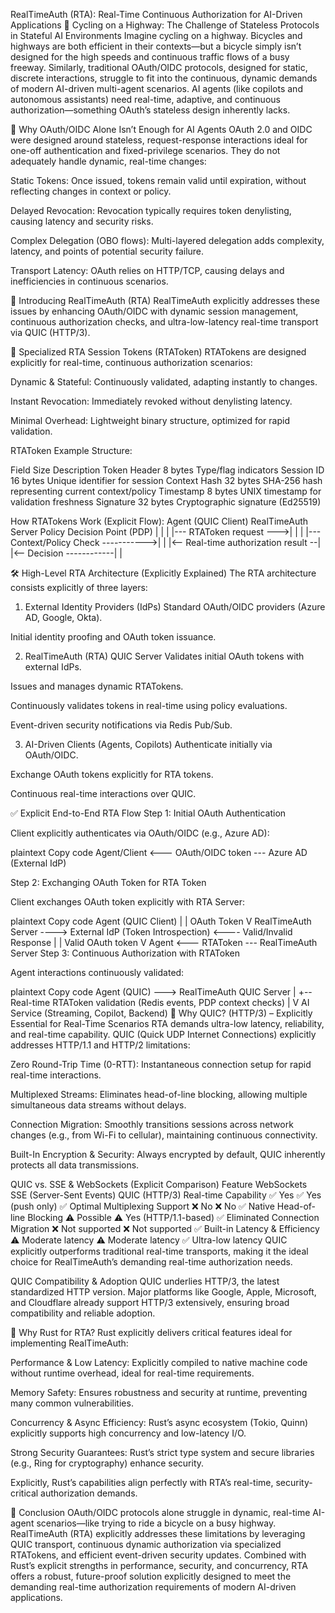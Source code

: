 RealTimeAuth (RTA): Real-Time Continuous Authorization for AI-Driven Applications
🚴 Cycling on a Highway: The Challenge of Stateless Protocols in Stateful AI Environments
Imagine cycling on a highway. Bicycles and highways are both efficient in their contexts—but a bicycle simply isn’t designed for the high speeds and continuous traffic flows of a busy freeway. Similarly, traditional OAuth/OIDC protocols, designed for static, discrete interactions, struggle to fit into the continuous, dynamic demands of modern AI-driven multi-agent scenarios. AI agents (like copilots and autonomous assistants) need real-time, adaptive, and continuous authorization—something OAuth’s stateless design inherently lacks.

🚧 Why OAuth/OIDC Alone Isn’t Enough for AI Agents
OAuth 2.0 and OIDC were designed around stateless, request-response interactions ideal for one-off authentication and fixed-privilege scenarios. They do not adequately handle dynamic, real-time changes:

Static Tokens: Once issued, tokens remain valid until expiration, without reflecting changes in context or policy.

Delayed Revocation: Revocation typically requires token denylisting, causing latency and security risks.

Complex Delegation (OBO flows): Multi-layered delegation adds complexity, latency, and points of potential security failure.

Transport Latency: OAuth relies on HTTP/TCP, causing delays and inefficiencies in continuous scenarios.

🎯 Introducing RealTimeAuth (RTA)
RealTimeAuth explicitly addresses these issues by enhancing OAuth/OIDC with dynamic session management, continuous authorization checks, and ultra-low-latency real-time transport via QUIC (HTTP/3).

🔐 Specialized RTA Session Tokens (RTAToken)
RTATokens are designed explicitly for real-time, continuous authorization scenarios:

Dynamic & Stateful: Continuously validated, adapting instantly to changes.

Instant Revocation: Immediately revoked without denylisting latency.

Minimal Overhead: Lightweight binary structure, optimized for rapid validation.

RTAToken Example Structure:

Field	Size	Description
Token Header	8 bytes	Type/flag indicators
Session ID	16 bytes	Unique identifier for session
Context Hash	32 bytes	SHA-256 hash representing current context/policy
Timestamp	8 bytes	UNIX timestamp for validation freshness
Signature	32 bytes	Cryptographic signature (Ed25519)


How RTATokens Work (Explicit Flow):
Agent (QUIC Client)       RealTimeAuth Server              Policy Decision Point (PDP)
       |                         |                                    |
       |--- RTAToken request --->|                                    |
       |                         |--- Context/Policy Check ----------->|
       |                         |<-- Real-time authorization result --|
       |<-- Decision ------------|                                    |

🛠 High-Level RTA Architecture (Explicitly Explained)
The RTA architecture consists explicitly of three layers:

1. External Identity Providers (IdPs)
Standard OAuth/OIDC providers (Azure AD, Google, Okta).

Initial identity proofing and OAuth token issuance.

2. RealTimeAuth (RTA) QUIC Server
Validates initial OAuth tokens with external IdPs.

Issues and manages dynamic RTATokens.

Continuously validates tokens in real-time using policy evaluations.

Event-driven security notifications via Redis Pub/Sub.

3. AI-Driven Clients (Agents, Copilots)
Authenticate initially via OAuth/OIDC.

Exchange OAuth tokens explicitly for RTA tokens.

Continuous real-time interactions over QUIC.

✅ Explicit End-to-End RTA Flow
Step 1: Initial OAuth Authentication

Client explicitly authenticates via OAuth/OIDC (e.g., Azure AD):

plaintext
Copy code
Agent/Client <--- OAuth/OIDC token --- Azure AD (External IdP)

Step 2: Exchanging OAuth Token for RTA Token

Client exchanges OAuth token explicitly with RTA Server:

plaintext
Copy code
Agent (QUIC Client)
     |
     | OAuth Token
     V
RealTimeAuth Server ----> External IdP (Token Introspection)
                        <---- Valid/Invalid Response
     |
     | Valid OAuth token
     V
Agent <--- RTAToken --- RealTimeAuth Server
Step 3: Continuous Authorization with RTAToken

Agent interactions continuously validated:

plaintext
Copy code
Agent (QUIC) ---> RealTimeAuth QUIC Server
                       |
                       +-- Real-time RTAToken validation (Redis events, PDP context checks)
                       |
                       V
                AI Service (Streaming, Copilot, Backend)
🚀 Why QUIC? (HTTP/3) – Explicitly Essential for Real-Time Scenarios
RTA demands ultra-low latency, reliability, and real-time capability. QUIC (Quick UDP Internet Connections) explicitly addresses HTTP/1.1 and HTTP/2 limitations:

Zero Round-Trip Time (0-RTT): Instantaneous connection setup for rapid real-time interactions.

Multiplexed Streams: Eliminates head-of-line blocking, allowing multiple simultaneous data streams without delays.

Connection Migration: Smoothly transitions sessions across network changes (e.g., from Wi-Fi to cellular), maintaining continuous connectivity.

Built-In Encryption & Security: Always encrypted by default, QUIC inherently protects all data transmissions.

QUIC vs. SSE & WebSockets (Explicit Comparison)
Feature	WebSockets	SSE (Server-Sent Events)	QUIC (HTTP/3)
Real-time Capability	✅ Yes	✅ Yes (push only)	✅ Optimal
Multiplexing Support	❌ No	❌ No	✅ Native
Head-of-line Blocking	⚠️ Possible	⚠️ Yes (HTTP/1.1-based)	✅ Eliminated
Connection Migration	❌ Not supported	❌ Not supported	✅ Built-in
Latency & Efficiency	⚠️ Moderate latency	⚠️ Moderate latency	✅ Ultra-low latency
QUIC explicitly outperforms traditional real-time transports, making it the ideal choice for RealTimeAuth’s demanding real-time authorization needs.

QUIC Compatibility & Adoption
QUIC underlies HTTP/3, the latest standardized HTTP version. Major platforms like Google, Apple, Microsoft, and Cloudflare already support HTTP/3 extensively, ensuring broad compatibility and reliable adoption.

🦀 Why Rust for RTA?
Rust explicitly delivers critical features ideal for implementing RealTimeAuth:

Performance & Low Latency: Explicitly compiled to native machine code without runtime overhead, ideal for real-time requirements.

Memory Safety: Ensures robustness and security at runtime, preventing many common vulnerabilities.

Concurrency & Async Efficiency: Rust’s async ecosystem (Tokio, Quinn) explicitly supports high concurrency and low-latency I/O.

Strong Security Guarantees: Rust’s strict type system and secure libraries (e.g., Ring for cryptography) enhance security.

Explicitly, Rust’s capabilities align perfectly with RTA’s real-time, security-critical authorization demands.

🌟 Conclusion
OAuth/OIDC protocols alone struggle in dynamic, real-time AI-agent scenarios—like trying to ride a bicycle on a busy highway. RealTimeAuth (RTA) explicitly addresses these limitations by leveraging QUIC transport, continuous dynamic authorization via specialized RTATokens, and efficient event-driven security updates. Combined with Rust’s explicit strengths in performance, security, and concurrency, RTA offers a robust, future-proof solution explicitly designed to meet the demanding real-time authorization requirements of modern AI-driven applications.

